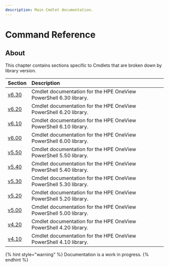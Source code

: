 ```yaml
---
description: Main Cmdlet documentation.
---
```


# Command Reference

## About

This chapter contains sections specific to Cmdlets that are broken down by library version.

| Section | Description |
| :--- | :--- |
| [v6.30](https://hpe-docs.gitbook.io/posh-hpeoneview/cmdlets/v6.30) | Cmdlet documentation for the HPE OneView PowerShell 6.30 library. |
| [v6.20](https://hpe-docs.gitbook.io/posh-hpeoneview/cmdlets/v6.20) | Cmdlet documentation for the HPE OneView PowerShell 6.20 library. |
| [v6.10](https://hpe-docs.gitbook.io/posh-hpeoneview/cmdlets/v6.10) | Cmdlet documentation for the HPE OneView PowerShell 6.10 library. |
| [v6.00](https://hpe-docs.gitbook.io/posh-hpeoneview/cmdlets/v6.00) | Cmdlet documentation for the HPE OneView PowerShell 6.00 library. |
| [v5.50](https://hpe-docs.gitbook.io/posh-hpeoneview/cmdlets/v5.50) | Cmdlet documentation for the HPE OneView PowerShell 5.50 library. |
| [v5.40](https://hpe-docs.gitbook.io/posh-hpeoneview/cmdlets/v5.40) | Cmdlet documentation for the HPE OneView PowerShell 5.40 library. |
| [v5.30](https://hpe-docs.gitbook.io/posh-hpeoneview/cmdlets/v5.30) | Cmdlet documentation for the HPE OneView PowerShell 5.30 library. |
| [v5.20](https://hpe-docs.gitbook.io/posh-hpeoneview/cmdlets/v5.20) | Cmdlet documentation for the HPE OneView PowerShell 5.20 library. |
| [v5.00](https://hpe-docs.gitbook.io/posh-hpeoneview/cmdlets/v5.00) | Cmdlet documentation for the HPE OneView PowerShell 5.00 library. |
| [v4.20](https://hpe-docs.gitbook.io/posh-hpeoneview/cmdlets/v4.20) | Cmdlet documentation for the HPE OneView PowerShell 4.20 library. |
| [v4.10](https://hpe-docs.gitbook.io/posh-hpeoneview/cmdlets/v4.10) | Cmdlet documentation for the HPE OneView PowerShell 4.10 library. |

{% hint style="warning" %}
Documentation is a work in progress.
{% endhint %}

